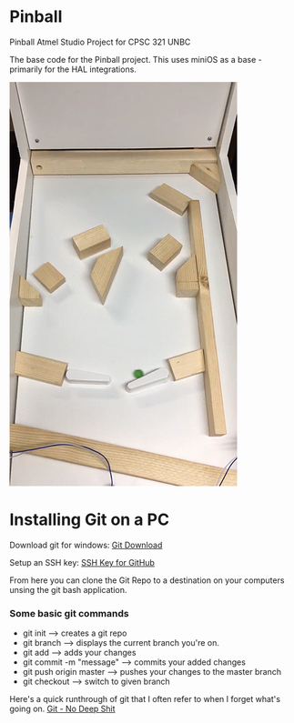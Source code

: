 # Pinball
Pinball Atmel Studio Project for CPSC 321 UNBC

The base code for the Pinball project. This uses miniOS as a base - primarily for the HAL integrations.

![](https://github.com/GraemeRMorgan/PinballCabinet/blob/master/pinball-video.gif)

<h1>Installing Git on a PC</h1>

Download git for windows:
<a href="https://gitforwindows.org/" target="_blank">Git Download</a>


Setup an SSH key:
<a href="https://gist.github.com/adamjohnson/5682757" target="_blank">SSH Key for GitHub</a>


From here you can clone the Git Repo to a destination on your computers unsing the git bash application.

<h3>Some basic git commands</h3>
<ul>
<li>git init --> creates a git repo</li>
  <li>git branch --> displays the current branch you're on.</li>
  <li>git add --> adds your changes</li>
  <li>git commit -m "message" --> commits your added changes</li>
  <li>git push origin master --> pushes your changes to the master branch</li>
  <li>git checkout <branchName> --> switch to given branch</li>
</ul>

Here's a quick runthrough of git that I often refer to when I forget what's going on. 
<a href="http://rogerdudler.github.io/git-guide/index.html" target="_blank">Git - No Deep Shit</a>
